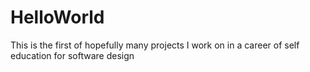 # HelloWorld
This is the first of hopefully many projects I work on in a career of self education for software design
